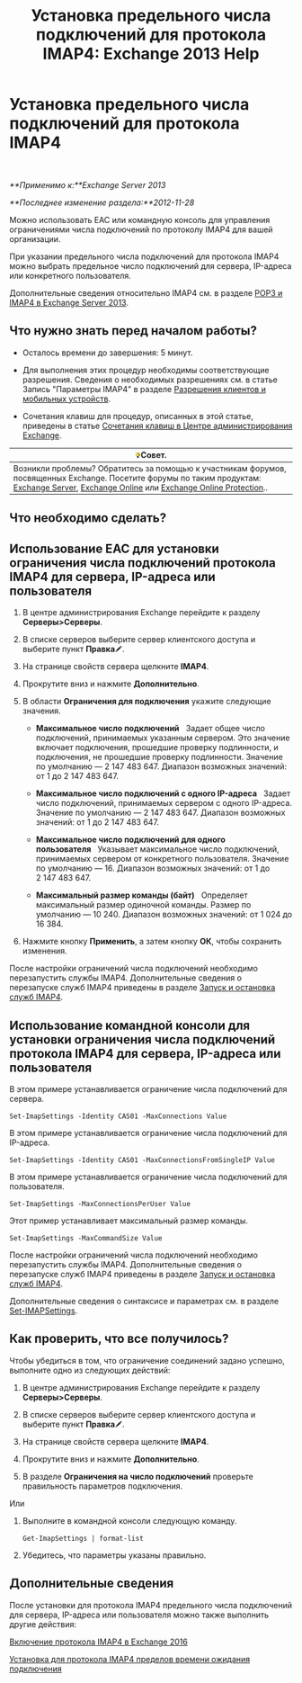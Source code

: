 ﻿---
title: 'Установка предельного числа подключений для протокола IMAP4: Exchange 2013 Help'
TOCTitle: Установка предельного числа подключений для протокола IMAP4
ms:assetid: 8e3aa366-e77c-4c70-b78d-ddbb178cb521
ms:mtpsurl: https://technet.microsoft.com/ru-ru/library/Bb123712(v=EXCHG.150)
ms:contentKeyID: 50556406
ms.date: 04/30/2018
mtps_version: v=EXCHG.150
ms.translationtype: HT
---

# Установка предельного числа подключений для протокола IMAP4

 

_**Применимо к:**Exchange Server 2013_

_**Последнее изменение раздела:**2012-11-28_

Можно использовать EAC или командную консоль для управления ограничениями числа подключений по протоколу IMAP4 для вашей организации.

При указании предельного числа подключений для протокола IMAP4 можно выбрать предельное число подключений для сервера, IP-адреса или конкретного пользователя.

Дополнительные сведения относительно IMAP4 см. в разделе [POP3 и IMAP4 в Exchange Server 2013](pop3-and-imap4-in-exchange-server-2013-exchange-2013-help.md).

## Что нужно знать перед началом работы?

  - Осталось времени до завершения: 5 минут.

  - Для выполнения этих процедур необходимы соответствующие разрешения. Сведения о необходимых разрешениях см. в статье Запись "Параметры IMAP4" в разделе [Разрешения клиентов и мобильных устройств](clients-and-mobile-devices-permissions-exchange-2013-help.md).

  - Сочетания клавиш для процедур, описанных в этой статье, приведены в статье [Сочетания клавиш в Центре администрирования Exchange](keyboard-shortcuts-in-the-exchange-admin-center-exchange-online-protection-help.md).

<table>
<thead>
<tr class="header">
<th><img src="images/Bb124558.tip(EXCHG.150).gif" title="Совет" alt="Совет" />Совет.</th>
</tr>
</thead>
<tbody>
<tr class="odd">
<td>Возникли проблемы? Обратитесь за помощью к участникам форумов, посвященных Exchange. Посетите форумы по таким продуктам: <a href="https://go.microsoft.com/fwlink/p/?linkid=60612">Exchange Server</a>, <a href="https://go.microsoft.com/fwlink/p/?linkid=267542">Exchange Online</a> или <a href="https://go.microsoft.com/fwlink/p/?linkid=285351">Exchange Online Protection</a>..</td>
</tr>
</tbody>
</table>


## Что необходимо сделать?

## Использование EAC для установки ограничения числа подключений протокола IMAP4 для сервера, IP-адреса или пользователя

1.  В центре администрирования Exchange перейдите к разделу **Серверы\>Серверы**.

2.  В списке серверов выберите сервер клиентского доступа и выберите пункт **Правка**![Значок редактирования](images/Bb124582.6f53ccb2-1f13-4c02-bea0-30690e6ea71d(EXCHG.150).gif "Значок редактирования").

3.  На странице свойств сервера щелкните **IMAP4**.

4.  Прокрутите вниз и нажмите **Дополнительно**.

5.  В области **Ограничения для подключения** укажите следующие значения.
    
      - **Максимальное число подключений**   Задает общее число подключений, принимаемых указанным сервером. Это значение включает подключения, прошедшие проверку подлинности, и подключения, не прошедшие проверку подлинности. Значение по умолчанию — 2 147 483 647. Диапазон возможных значений: от 1 до 2 147 483 647.
    
      - **Максимальное число подключений с одного IP-адреса**   Задает число подключений, принимаемых сервером с одного IP-адреса. Значение по умолчанию — 2 147 483 647. Диапазон возможных значений: от 1 до 2 147 483 647.
    
      - **Максимальное число подключений для одного пользователя**   Указывает максимальное число подключений, принимаемых сервером от конкретного пользователя. Значение по умолчанию — 16. Диапазон возможных значений: от 1 до 2 147 483 647.
    
      - **Максимальный размер команды (байт)**   Определяет максимальный размер одиночной команды. Размер по умолчанию — 10 240. Диапазон возможных значений: от 1 024 до 16 384.

6.  Нажмите кнопку **Применить**, а затем кнопку **ОК**, чтобы сохранить изменения.

После настройки ограничений числа подключений необходимо перезапустить службы IMAP4. Дополнительные сведения о перезапуске служб IMAP4 приведены в разделе [Запуск и остановка служб IMAP4](start-and-stop-the-imap4-services-exchange-2013-help.md).

## Использование командной консоли для установки ограничения числа подключений протокола IMAP4 для сервера, IP-адреса или пользователя

В этом примере устанавливается ограничение числа подключений для сервера.

    Set-ImapSettings -Identity CAS01 -MaxConnections Value

В этом примере устанавливается ограничение числа подключений для IP-адреса.

    Set-ImapSettings -Identity CAS01 -MaxConnectionsFromSingleIP Value

В этом примере устанавливается ограничение числа подключений для пользователя.

    Set-ImapSettings -MaxConnectionsPerUser Value

Этот пример устанавливает максимальный размер команды.

    Set-ImapSettings -MaxCommandSize Value

После настройки ограничений числа подключений необходимо перезапустить службы IMAP4. Дополнительные сведения о перезапуске служб IMAP4 приведены в разделе [Запуск и остановка служб IMAP4](start-and-stop-the-imap4-services-exchange-2013-help.md).

Дополнительные сведения о синтаксисе и параметрах см. в разделе [Set-IMAPSettings](https://technet.microsoft.com/ru-ru/library/aa998252\(v=exchg.150\)).

## Как проверить, что все получилось?

Чтобы убедиться в том, что ограничение соединений задано успешно, выполните одно из следующих действий:

1.  В центре администрирования Exchange перейдите к разделу **Серверы\>Серверы**.

2.  В списке серверов выберите сервер клиентского доступа и выберите пункт **Правка**![Значок редактирования](images/Bb124582.6f53ccb2-1f13-4c02-bea0-30690e6ea71d(EXCHG.150).gif "Значок редактирования").

3.  На странице свойств сервера щелкните **IMAP4**.

4.  Прокрутите вниз и нажмите **Дополнительно**.

5.  В разделе **Ограничения на число подключений** проверьте правильность параметров подключения.

Или

1.  Выполните в командной консоли следующую команду.
    
        Get-ImapSettings | format-list

2.  Убедитесь, что параметры указаны правильно.

## Дополнительные сведения

После установки для протокола IMAP4 предельного числа подключений для сервера, IP-адреса или пользователя можно также выполнить другие действия:

[Включение протокола IMAP4 в Exchange 2016](enable-imap4-in-exchange-2013-exchange-2013-help.md)

[Установка для протокола IMAP4 пределов времени ожидания подключения](set-connection-time-out-limits-for-imap4-exchange-2013-help.md)

